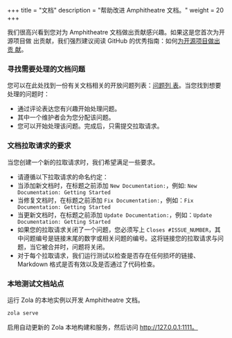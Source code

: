 +++
title = "文档"
description = "帮助改进 Amphitheatre 文档。"
weight = 20
+++

我们很高兴看到您对为 Amphitheatre 文档做出贡献感兴趣。如果这是您首次为开源项目做
出贡献，我们强烈建议阅读 GitHub 的优秀指南：如何[为开源项目做出贡
献](https://opensource.guide/how-to-contribute)。

### 寻找需要处理的文档问题

您可以在此处找到一份有关文档相关的开放问题列表：[问题列
表](https://github.com/amphitheatre-app/docs/issues)。当您找到想要处理的问题时：

- 通过评论表达您有兴趣开始处理问题。
- 其中一个维护者会为您分配该问题。
- 您可以开始处理该问题。完成后，只需提交拉取请求。

### 文档拉取请求的要求

当您创建一个新的拉取请求时，我们希望满足一些要求。

- 请遵循以下拉取请求的命名约定：
- 当添加新文档时，在标题之前添加 `New Documentation:`，例如: `New Documentation: Getting Started`
- 当修复文档时，在标题之前添加 `Fix Documentation:`，例如：`Fix Documentation: Getting Started`
- 当更新文档时，在标题之前添加 `Update Documentation:`，例如：`Update Documentation: Getting Started`
- 如果您的拉取请求关闭了一个问题，您必须写上 `Closes #ISSUE_NUMBER`，其中问题编号是链接末尾的数字或相关问题的编号。这将链接您的拉取请求与问题，当它被合并时，问题将关闭。
- 对于每个拉取请求，我们运行测试以检查是否存在任何损坏的链接、Markdown 格式是否有效以及是否通过了代码检查。

### 本地测试文档站点

运行 Zola 的本地实例以开发 Amphitheatre 文档。

```bash
zola serve
```
启用自动更新的 Zola 本地构建和服务，然后访问 http://127.0.0.1:1111。
